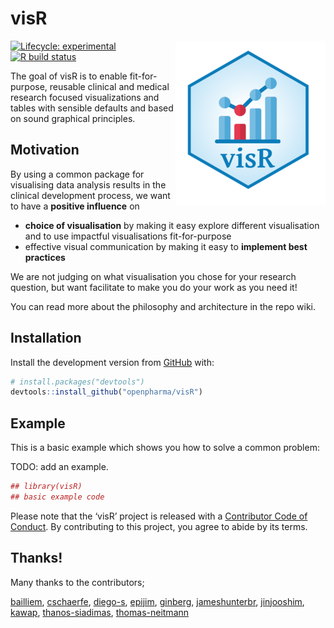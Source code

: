 
<!-- README.md is generated from README.Rmd. Please edit that file -->

# visR

<img src="man/figures/logo.png" align="right" />

<!-- badges: start -->

[![Lifecycle:
experimental](https://img.shields.io/badge/lifecycle-experimental-orange.svg)](https://www.tidyverse.org/lifecycle/#experimental)
[![R build
status](https://github.com/openpharma/visR/workflows/R-CMD-check/badge.svg)](https://github.com/openpharma/visR/actions)
<!-- badges: end -->

The goal of visR is to enable fit-for-purpose, reusable clinical and
medical research focused visualizations and tables with sensible
defaults and based on sound graphical principles.

## Motivation

By using a common package for visualising data analysis results in the
clinical development process, we want to have a **positive influence**
on

  - **choice of visualisation** by making it easy explore different
    visualisation and to use impactful visualisations fit-for-purpose
  - effective visual communication by making it easy to **implement best
    practices**

We are not judging on what visualisation you chose for your research
question, but want facilitate to make you do your work as you need it\!

You can read more about the philosophy and architecture in the repo
wiki.

## Installation

Install the development version from [GitHub](https://github.com/) with:

``` r
# install.packages("devtools")
devtools::install_github("openpharma/visR")
```

## Example

This is a basic example which shows you how to solve a common problem:

TODO: add an example.

``` r
## library(visR)
## basic example code
```

Please note that the ‘visR’ project is released with a [Contributor Code
of Conduct](CODE_OF_CONDUCT.md). By contributing to this project, you
agree to abide by its terms.

## Thanks\!

Many thanks to the contributors;

[bailliem](https://github.com/bailliem),
[cschaerfe](https://github.com/cschaerfe),
[diego-s](https://github.com/diego-s),
[epijim](https://github.com/epijim),
[ginberg](https://github.com/ginberg),
[jameshunterbr](https://github.com/jameshunterbr),
[jinjooshim](https://github.com/jinjooshim),
[kawap](https://github.com/kawap),
[thanos-siadimas](https://github.com/thanos-siadimas),
[thomas-neitmann](https://github.com/thomas-neitmann)
